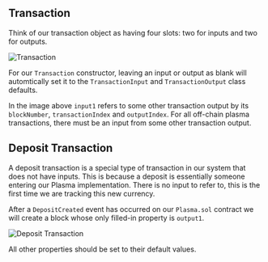 ## Transaction

Think of our transaction object as having four slots: two for inputs and two for outputs.

![Transaction](https://res.cloudinary.com/divzjiip8/image/upload/c_scale,h_387/v1553712792/Transaction_wyrfqv.png)

For our `Transaction` constructor, leaving an input or output as blank will automtically set it to the `TransactionInput` and `TransactionOutput` class defaults.

In the image above `input1` refers to some other transaction output by its `blockNumber`, `transactionIndex` and `outputIndex`. For all off-chain plasma transactions, there must be an input from some other transaction output. 

## Deposit Transaction

A deposit transaction is a special type of transaction in our system that does not have inputs. This is because a deposit is essentially someone entering our Plasma implementation. There is no input to refer to, this is the first time we are tracking this new currency.

After a `DepositCreated` event has occurred on our `Plasma.sol` contract we will create a block whose only filled-in property is `output1`.

![Deposit Transaction](https://res.cloudinary.com/divzjiip8/image/upload/c_scale,h_387/v1553713346/DepositTransaction_gbhca1.png)

All other properties should be set to their default values.
